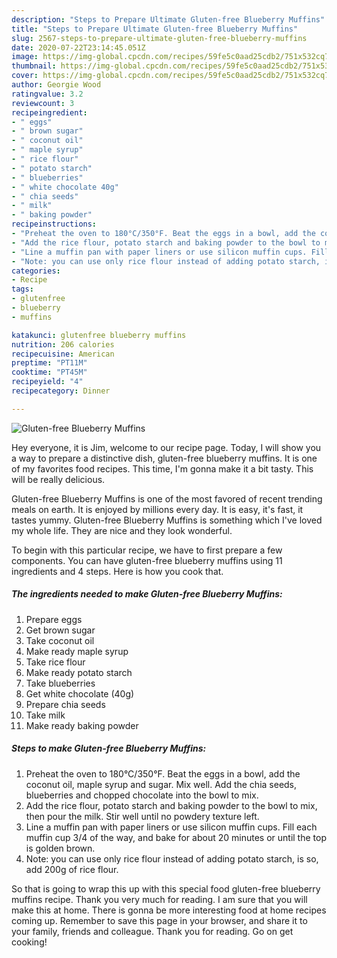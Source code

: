```yaml
---
description: "Steps to Prepare Ultimate Gluten-free Blueberry Muffins"
title: "Steps to Prepare Ultimate Gluten-free Blueberry Muffins"
slug: 2567-steps-to-prepare-ultimate-gluten-free-blueberry-muffins
date: 2020-07-22T23:14:45.051Z
image: https://img-global.cpcdn.com/recipes/59fe5c0aad25cdb2/751x532cq70/gluten-free-blueberry-muffins-recipe-main-photo.jpg
thumbnail: https://img-global.cpcdn.com/recipes/59fe5c0aad25cdb2/751x532cq70/gluten-free-blueberry-muffins-recipe-main-photo.jpg
cover: https://img-global.cpcdn.com/recipes/59fe5c0aad25cdb2/751x532cq70/gluten-free-blueberry-muffins-recipe-main-photo.jpg
author: Georgie Wood
ratingvalue: 3.2
reviewcount: 3
recipeingredient:
- " eggs"
- " brown sugar"
- " coconut oil"
- " maple syrup"
- " rice flour"
- " potato starch"
- " blueberries"
- " white chocolate 40g"
- " chia seeds"
- " milk"
- " baking powder"
recipeinstructions:
- "Preheat the oven to 180°C/350°F. Beat the eggs in a bowl, add the coconut oil, maple syrup and sugar. Mix well. Add the chia seeds, blueberries and chopped chocolate into the bowl to mix."
- "Add the rice flour, potato starch and baking powder to the bowl to mix, then pour the milk. Stir well until no powdery texture left."
- "Line a muffin pan with paper liners or use silicon muffin cups. Fill each muffin cup 3/4 of the way, and bake for about 20 minutes or until the top is golden brown."
- "Note: you can use only rice flour instead of adding potato starch, is so, add 200g of rice flour."
categories:
- Recipe
tags:
- glutenfree
- blueberry
- muffins

katakunci: glutenfree blueberry muffins 
nutrition: 206 calories
recipecuisine: American
preptime: "PT11M"
cooktime: "PT45M"
recipeyield: "4"
recipecategory: Dinner

---
```



![Gluten-free Blueberry Muffins](https://img-global.cpcdn.com/recipes/59fe5c0aad25cdb2/751x532cq70/gluten-free-blueberry-muffins-recipe-main-photo.jpg)

Hey everyone, it is Jim, welcome to our recipe page. Today, I will show you a way to prepare a distinctive dish, gluten-free blueberry muffins. It is one of my favorites food recipes. This time, I'm gonna make it a bit tasty. This will be really delicious.



Gluten-free Blueberry Muffins is one of the most favored of recent trending meals on earth. It is enjoyed by millions every day. It is easy, it's fast, it tastes yummy. Gluten-free Blueberry Muffins is something which I've loved my whole life. They are nice and they look wonderful.


To begin with this particular recipe, we have to first prepare a few components. You can have gluten-free blueberry muffins using 11 ingredients and 4 steps. Here is how you cook that.

<!--inarticleads1-->

##### The ingredients needed to make Gluten-free Blueberry Muffins:

1. Prepare  eggs
1. Get  brown sugar
1. Take  coconut oil
1. Make ready  maple syrup
1. Take  rice flour
1. Make ready  potato starch
1. Take  blueberries
1. Get  white chocolate (40g)
1. Prepare  chia seeds
1. Take  milk
1. Make ready  baking powder




<!--inarticleads2-->

##### Steps to make Gluten-free Blueberry Muffins:

1. Preheat the oven to 180°C/350°F. Beat the eggs in a bowl, add the coconut oil, maple syrup and sugar. Mix well. Add the chia seeds, blueberries and chopped chocolate into the bowl to mix.
1. Add the rice flour, potato starch and baking powder to the bowl to mix, then pour the milk. Stir well until no powdery texture left.
1. Line a muffin pan with paper liners or use silicon muffin cups. Fill each muffin cup 3/4 of the way, and bake for about 20 minutes or until the top is golden brown.
1. Note: you can use only rice flour instead of adding potato starch, is so, add 200g of rice flour.




So that is going to wrap this up with this special food gluten-free blueberry muffins recipe. Thank you very much for reading. I am sure that you will make this at home. There is gonna be more interesting food at home recipes coming up. Remember to save this page in your browser, and share it to your family, friends and colleague. Thank you for reading. Go on get cooking!
